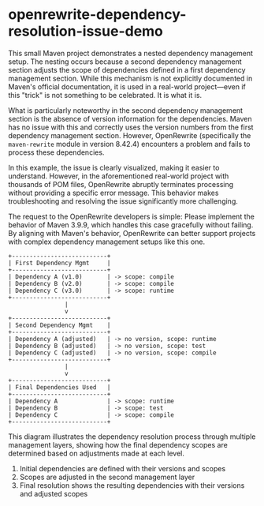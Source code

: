 # openrewrite-dependency-resolution-issue-demo
This small Maven project demonstrates a nested dependency management setup. The nesting occurs because a second dependency management section adjusts the scope of dependencies defined in a first dependency management section. While this mechanism is not explicitly documented in Maven's official documentation, it is used in a real-world project—even if this "trick" is not something to be celebrated. It is what it is.

What is particularly noteworthy in the second dependency management section is the absence of version information for the dependencies. Maven has no issue with this and correctly uses the version numbers from the first dependency management section. However, OpenRewrite (specifically the `maven-rewrite` module in version 8.42.4) encounters a problem and fails to process these dependencies.

In this example, the issue is clearly visualized, making it easier to understand. However, in the aforementioned real-world project with thousands of POM files, OpenRewrite abruptly terminates processing without providing a specific error message. This behavior makes troubleshooting and resolving the issue significantly more challenging.

The request to the OpenRewrite developers is simple: Please implement the behavior of Maven 3.9.9, which handles this case gracefully without failing. By aligning with Maven's behavior, OpenRewrite can better support projects with complex dependency management setups like this one.

```
+---------------------------+
| First Dependency Mgmt     |
+---------------------------+
| Dependency A (v1.0)       | -> scope: compile
| Dependency B (v2.0)       | -> scope: compile
| Dependency C (v3.0)       | -> scope: runtime
+---------------------------+
                |
                v
+---------------------------+
| Second Dependency Mgmt    |
+---------------------------+
| Dependency A (adjusted)   | -> no version, scope: runtime
| Dependency B (adjusted)   | -> no version, scope: test
| Dependency C (adjusted)   | -> no version, scope: compile
+---------------------------+
                |
                v
+---------------------------+
| Final Dependencies Used   |
+---------------------------+
| Dependency A              | -> scope: runtime
| Dependency B              | -> scope: test
| Dependency C              | -> scope: compile
+---------------------------+
```

This diagram illustrates the dependency resolution process through multiple management layers, showing how the final dependency scopes are determined based on adjustments made at each level.

1. Initial dependencies are defined with their versions and scopes
2. Scopes are adjusted in the second management layer
3. Final resolution shows the resulting dependencies with their versions and adjusted scopes





